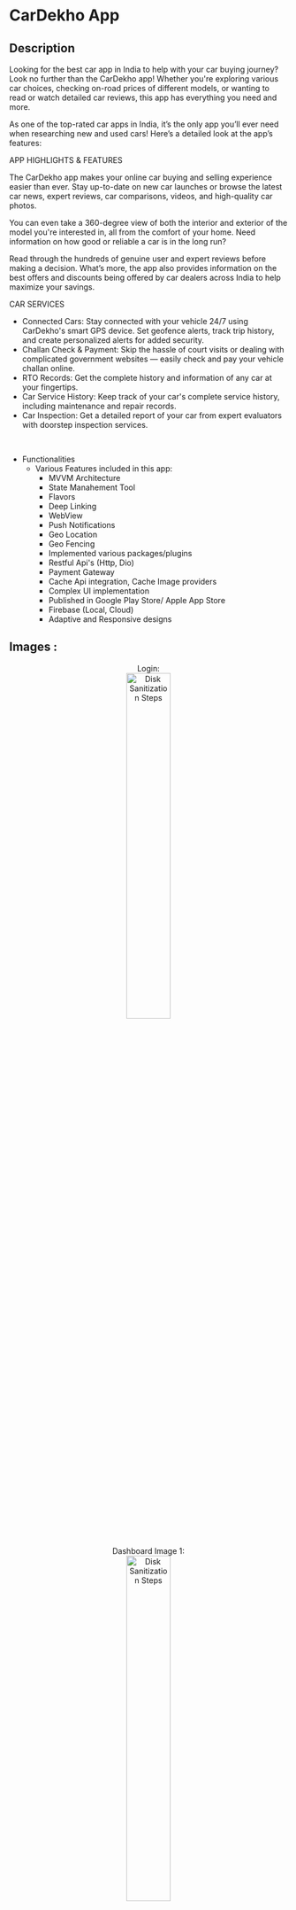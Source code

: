<h1>CarDekho App</h1>

<h2>Description</h2>
Looking for the best car app in India to help with your car buying journey? Look no further than the CarDekho app! Whether you're exploring various car choices, checking on-road prices of different models, or wanting to read or watch detailed car reviews, this app has everything you need and more.

As one of the top-rated car apps in India, it’s the only app you’ll ever need when researching new and used cars! Here’s a detailed look at the app’s features:

APP HIGHLIGHTS & FEATURES

The CarDekho app makes your online car buying and selling experience easier than ever. Stay up-to-date on new car launches or browse the latest car news, expert reviews, car comparisons, videos, and high-quality car photos.

You can even take a 360-degree view of both the interior and exterior of the model you're interested in, all from the comfort of your home. Need information on how good or reliable a car is in the long run?

Read through the hundreds of genuine user and expert reviews before making a decision. What’s more, the app also provides information on the best offers and discounts being offered by car dealers across India to help maximize your savings.

CAR SERVICES

- Connected Cars: Stay connected with your vehicle 24/7 using CarDekho's smart GPS device. Set geofence alerts, track trip history, and create
personalized alerts for added security.
- Challan Check & Payment: Skip the hassle of court visits or dealing with
complicated government websites — easily check and pay your vehicle
challan online.
- RTO Records: Get the complete history and information of any car at your fingertips.
- Car Service History: Keep track of your car's complete service history, including maintenance and repair records.
- Car Inspection: Get a detailed report of your car from expert evaluators with doorstep inspection services.
<br />

- Functionalities
  - Various Features included in this app:
    - MVVM Architecture
    - State Manahement Tool
    - Flavors
    - Deep Linking
    - WebView
    - Push Notifications
    - Geo Location
    - Geo Fencing
    - Implemented various packages/plugins
    - Restful Api's (Http, Dio)
    - Payment Gateway
    - Cache Api integration, Cache Image providers
    - Complex UI implementation
    - Published in Google Play Store/ Apple App Store
    - Firebase (Local, Cloud)
    - Adaptive and Responsive designs

<h2>Images :</h2>

<p align="center">
Login: <br/>
<img src="https://i.imgur.com/Cp9uVgH.jpeg" height="40%" width="40%" alt="Disk Sanitization Steps"/>
<br />
<br />
Dashboard Image 1:  <br/>
<img src="https://i.imgur.com/i9xMu5B.jpeg" height="40%" width="40%" alt="Disk Sanitization Steps"/>
<br />
<br />
Dashboard Image 2: <br/>
<img src="https://i.imgur.com/SxfokHz.jpeg" height="40%" width="40%" alt="Disk Sanitization Steps"/>
<br />
<br />
Dashboard Image 3:  <br/>
<img src="https://i.imgur.com/mEqu9wn.jpeg" height="40%" width="40%" alt="Disk Sanitization Steps"/>
<br />
<br />
Dashboard Image 4:  <br/>
<img src="https://i.imgur.com/1kOzIhM.jpeg" height="40%" width="40%" alt="Disk Sanitization Steps"/>
<br />
<br />
Detail Page:  <br/>
<img src="https://i.imgur.com/2wCBbpp.jpeg" height="40%" width="40%" alt="Disk Sanitization Steps"/>
<br />
<br />
FAQ Page:  <br/>
<img src="https://i.imgur.com/CAakZ8C.jpeg" height="40%" width="40%" alt="Disk Sanitization Steps"/>
<br />
<br />
Pop up:  <br/>
<img src="https://i.imgur.com/dRzJbCl.jpeg" height="40%" width="40%" alt="Disk Sanitization Steps"/>
<br />
<br />
Comparsion Page:  <br/>
<img src="https://i.imgur.com/dk2HDzf.jpeg" height="40%" width="40%" alt="Disk Sanitization Steps"/>
</p>

